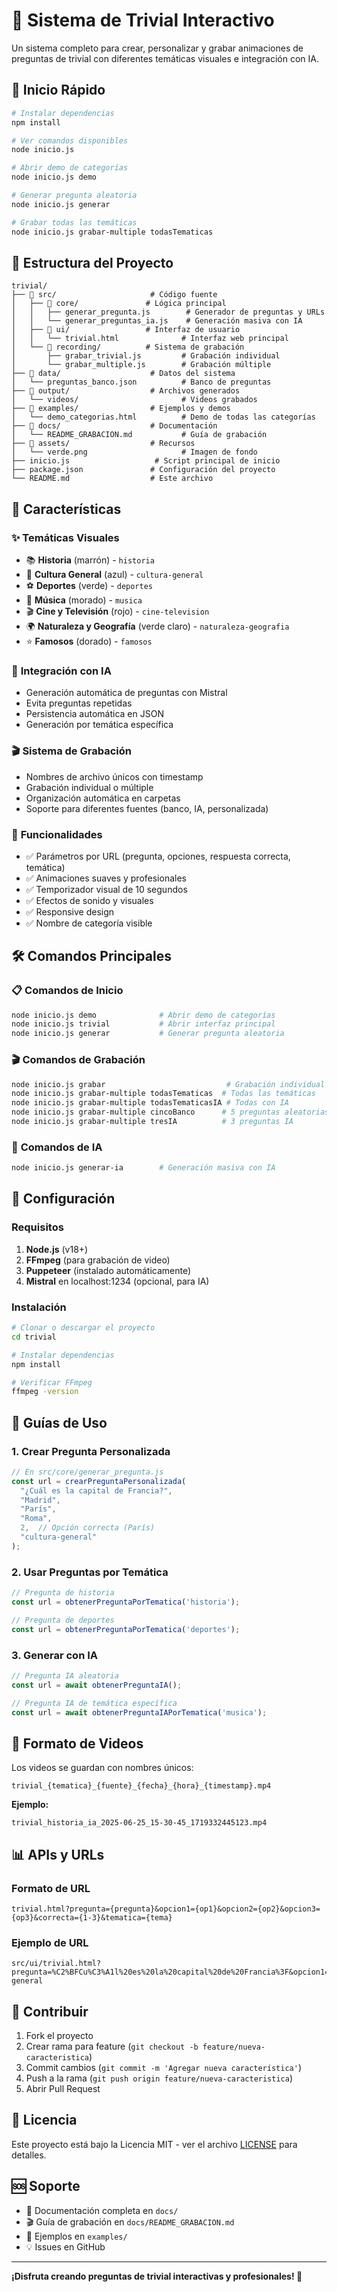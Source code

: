 # 🎯 Sistema de Trivial Interactivo

Un sistema completo para crear, personalizar y grabar animaciones de preguntas de trivial con diferentes temáticas visuales e integración con IA.

## 🚀 Inicio Rápido

```bash
# Instalar dependencias
npm install

# Ver comandos disponibles
node inicio.js

# Abrir demo de categorías
node inicio.js demo

# Generar pregunta aleatoria
node inicio.js generar

# Grabar todas las temáticas
node inicio.js grabar-multiple todasTematicas
```

## 📁 Estructura del Proyecto

```
trivial/
├── 📂 src/                     # Código fuente
│   ├── 📂 core/               # Lógica principal
│   │   ├── generar_pregunta.js        # Generador de preguntas y URLs
│   │   └── generar_preguntas_ia.js    # Generación masiva con IA
│   ├── 📂 ui/                 # Interfaz de usuario
│   │   └── trivial.html              # Interfaz web principal
│   └── 📂 recording/          # Sistema de grabación
│       ├── grabar_trivial.js         # Grabación individual
│       └── grabar_multiple.js        # Grabación múltiple
├── 📂 data/                    # Datos del sistema
│   └── preguntas_banco.json          # Banco de preguntas
├── 📂 output/                  # Archivos generados
│   └── videos/                       # Videos grabados
├── 📂 examples/                # Ejemplos y demos
│   └── demo_categorias.html          # Demo de todas las categorías
├── 📂 docs/                    # Documentación
│   └── README_GRABACION.md           # Guía de grabación
├── 📂 assets/                  # Recursos
│   └── verde.png                     # Imagen de fondo
├── inicio.js                   # Script principal de inicio
├── package.json               # Configuración del proyecto
└── README.md                  # Este archivo
```

## 🎨 Características

### ✨ **Temáticas Visuales**
- 📚 **Historia** (marrón) - `historia`
- 🧠 **Cultura General** (azul) - `cultura-general`  
- ⚽ **Deportes** (verde) - `deportes`
- 🎵 **Música** (morado) - `musica`
- 🎬 **Cine y Televisión** (rojo) - `cine-television`
- 🌍 **Naturaleza y Geografía** (verde claro) - `naturaleza-geografia`
- ⭐ **Famosos** (dorado) - `famosos`

### 🤖 **Integración con IA**
- Generación automática de preguntas con Mistral
- Evita preguntas repetidas
- Persistencia automática en JSON
- Generación por temática específica

### 🎬 **Sistema de Grabación**
- Nombres de archivo únicos con timestamp
- Grabación individual o múltiple
- Organización automática en carpetas
- Soporte para diferentes fuentes (banco, IA, personalizada)

### 🎯 **Funcionalidades**
- ✅ Parámetros por URL (pregunta, opciones, respuesta correcta, temática)
- ✅ Animaciones suaves y profesionales
- ✅ Temporizador visual de 10 segundos
- ✅ Efectos de sonido y visuales
- ✅ Responsive design
- ✅ Nombre de categoría visible

## 🛠️ Comandos Principales

### 📋 **Comandos de Inicio**
```bash
node inicio.js demo              # Abrir demo de categorías
node inicio.js trivial           # Abrir interfaz principal
node inicio.js generar           # Generar pregunta aleatoria
```

### 🎬 **Comandos de Grabación**
```bash
node inicio.js grabar                           # Grabación individual
node inicio.js grabar-multiple todasTematicas  # Todas las temáticas
node inicio.js grabar-multiple todasTematicasIA # Todas con IA
node inicio.js grabar-multiple cincoBanco      # 5 preguntas aleatorias
node inicio.js grabar-multiple tresIA          # 3 preguntas IA
```

### 🤖 **Comandos de IA**
```bash
node inicio.js generar-ia        # Generación masiva con IA
```

## 🔧 Configuración

### **Requisitos**
1. **Node.js** (v18+)
2. **FFmpeg** (para grabación de video)
3. **Puppeteer** (instalado automáticamente)
4. **Mistral** en localhost:1234 (opcional, para IA)

### **Instalación**
```bash
# Clonar o descargar el proyecto
cd trivial

# Instalar dependencias
npm install

# Verificar FFmpeg
ffmpeg -version
```

## 📖 Guías de Uso

### **1. Crear Pregunta Personalizada**
```javascript
// En src/core/generar_pregunta.js
const url = crearPreguntaPersonalizada(
  "¿Cuál es la capital de Francia?",
  "Madrid",
  "París", 
  "Roma",
  2,  // Opción correcta (París)
  "cultura-general"
);
```

### **2. Usar Preguntas por Temática**
```javascript
// Pregunta de historia
const url = obtenerPreguntaPorTematica('historia');

// Pregunta de deportes  
const url = obtenerPreguntaPorTematica('deportes');
```

### **3. Generar con IA**
```javascript
// Pregunta IA aleatoria
const url = await obtenerPreguntaIA();

// Pregunta IA de temática específica
const url = await obtenerPreguntaIAPorTematica('musica');
```

## 🎥 Formato de Videos

Los videos se guardan con nombres únicos:
```
trivial_{tematica}_{fuente}_{fecha}_{hora}_{timestamp}.mp4
```

**Ejemplo:**
```
trivial_historia_ia_2025-06-25_15-30-45_1719332445123.mp4
```

## 📊 APIs y URLs

### **Formato de URL**
```
trivial.html?pregunta={pregunta}&opcion1={op1}&opcion2={op2}&opcion3={op3}&correcta={1-3}&tematica={tema}
```

### **Ejemplo de URL**
```
src/ui/trivial.html?pregunta=%C2%BFCu%C3%A1l%20es%20la%20capital%20de%20Francia%3F&opcion1=Madrid&opcion2=Par%C3%ADs&opcion3=Roma&correcta=2&tematica=cultura-general
```

## 🤝 Contribuir

1. Fork el proyecto
2. Crear rama para feature (`git checkout -b feature/nueva-caracteristica`)
3. Commit cambios (`git commit -m 'Agregar nueva característica'`)
4. Push a la rama (`git push origin feature/nueva-caracteristica`)
5. Abrir Pull Request

## 📝 Licencia

Este proyecto está bajo la Licencia MIT - ver el archivo [LICENSE](LICENSE) para detalles.

## 🆘 Soporte

- 📖 Documentación completa en `docs/`
- 🎬 Guía de grabación en `docs/README_GRABACION.md`
- 🎯 Ejemplos en `examples/`
- 💡 Issues en GitHub

---

**¡Disfruta creando preguntas de trivial interactivas y profesionales! 🎉**
